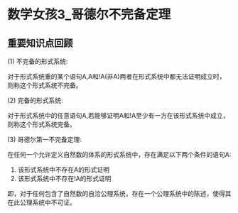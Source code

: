 # 数学女孩3_哥德尔不完备定理

## 重要知识点回顾

(1) 不完备的形式系统:

对于形式系统重的某个语句A,A和!A(非A)两者在形式系统中都无法证明成立时，则称这个形式系统不完备。

(2) 完备的形式系统:

对于形式系统中的任意语句A,若能够证明A和!A至少有一方在该形式系统中成立，则称这个形式系统完备。

(3) 哥德尔第一不完备定理:

在任何一个允许定义自然数的体系的形式系统中，存在满足以下两个条件的语句A:

1. 该形式系统中不存在A的形式证明
2. 该形式系统中不存在!A的形式证明

即，对于任何包含了自然数的自洽公理系统，存在一个公理系统中的陈述，使得其在此公理系统中不可证。
